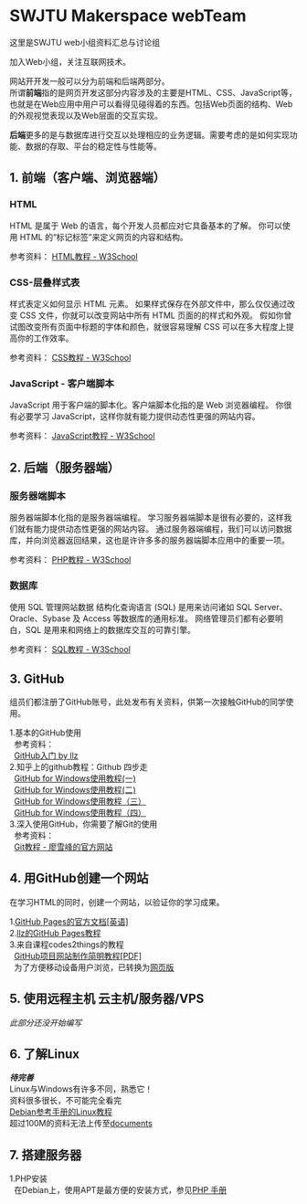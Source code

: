 # SWJTU  Makerspace webTeam
这里是SWJTU web小组资料汇总与讨论组

加入Web小组，关注互联网技术。

网站开开发一般可以分为前端和后端两部分。  
所谓**前端**指的是网页开发这部分内容涉及的主要是HTML、CSS、JavaScript等，也就是在Web应用中用户可以看得见碰得着的东西。包括Web页面的结构、Web的外观视觉表现以及Web层面的交互实现。  

**后端**更多的是与数据库进行交互以处理相应的业务逻辑。需要考虑的是如何实现功能、数据的存取、平台的稳定性与性能等。


## 1. 前端（客户端、浏览器端）

### HTML
HTML 是属于 Web 的语言，每个开发人员都应对它具备基本的了解。
你可以使用 HTML 的“标记标签”来定义网页的内容和结构。

参考资料：
[HTML教程 - W3School](http://www.w3school.com.cn/html/index.asp)

### CSS-层叠样式表
样式表定义如何显示 HTML 元素。
如果样式保存在外部文件中，那么仅仅通过改变 CSS 文件，你就可以改变网站中所有 HTML 页面的的样式和外观。
假如你曾试图改变所有页面中标题的字体和颜色，就很容易理解 CSS 可以在多大程度上提高你的工作效率。

参考资料：
[CSS教程 - W3School](http://www.w3school.com.cn/css/index.asp)

### JavaScript - 客户端脚本
JavaScript 用于客户端的脚本化。客户端脚本化指的是 Web 浏览器编程。
你很有必要学习 JavaScript，这样你就有能力提供动态性更强的网站内容。

参考资料：
[JavaScript教程 - W3School](http://www.w3school.com.cn/js/index.asp)

## 2. 后端（服务器端）

### 服务器端脚本
服务器端脚本化指的是服务器端编程。
学习服务器端脚本是很有必要的，这样我们就有能力提供动态性更强的网站内容。
通过服务器端编程，我们可以访问数据库，并向浏览器返回结果，这也是许许多多的服务器端脚本应用中的重要一项。

参考资料：
[PHP教程 - W3School](http://www.w3school.com.cn/php/index.asp)

###  数据库
使用 SQL 管理网站数据
结构化查询语言 (SQL) 是用来访问诸如 SQL Server、Oracle、Sybase 及 Access 等数据库的通用标准。
网络管理员们都有必要明白，SQL 是用来和网络上的数据库交互的可靠引擎。

参考资料：
[SQL教程 - W3School](http://www.w3school.com.cn/sql/index.asp)

## 3. GitHub

组员们都注册了GitHub账号，此处发布有关资料，供第一次接触GitHub的同学使用。

1.基本的GitHub使用<br>
&nbsp;&nbsp;参考资料：<br>
&nbsp;&nbsp;[GitHub入门 by llz](https://lianglanzheng.github.io/Hello-World-Guide/1.1.html)<br>
2.知乎上的github教程：Github 四步走<br>
&nbsp;&nbsp;[GitHub for Windows使用教程(一)](http://youngxhui.github.io/2016/05/03/GitHub-for-Windows%E4%BD%BF%E7%94%A8%E6%95%99%E7%A8%8B%28%E4%B8%80%29/)<br>
&nbsp;&nbsp;[GitHub for Windows使用教程(二)](http://youngxhui.github.io/2016/05/13/GitHub-for-Windows%E4%BD%BF%E7%94%A8%E6%95%99%E7%A8%8B%28%E4%BA%8C%29/)<br>
&nbsp;&nbsp;[GitHub for Windows使用教程（三）](http://youngxhui.github.io/2016/05/15/GitHub-for-windows%E4%BD%BF%E7%94%A8%E6%95%99%E7%A8%8B%EF%BC%88%E4%B8%89%EF%BC%89/)<br>
&nbsp;&nbsp;[GitHub for Windows使用教程（四）](http://youngxhui.github.io/2016/08/28/GitHub-for-Windows%E4%BD%BF%E7%94%A8%E6%95%99%E7%A8%8B%EF%BC%88%E5%9B%9B%EF%BC%89/)<br>
3.深入使用GitHub，你需要了解Git的使用<br>
&nbsp;&nbsp;参考资料：<br>
&nbsp;&nbsp;[Git教程 - 廖雪峰的官方网站](http://www.liaoxuefeng.com/wiki/0013739516305929606dd18361248578c67b8067c8c017b000)


## 4. 用GitHub创建一个网站

在学习HTML的同时，创建一个网站，以验证你的学习成果。

1.<a href="https://help.github.com/articles/configuring-a-publishing-source-for-github-pages/">GitHub Pages的官方文档[英语]</a><br>
2.[llz的GitHub Pages教程](https://lianglanzheng.github.io/Hello-World-Guide/1.2.html)<br>
3.来自课程codes2things的教程<br>
&nbsp;&nbsp;<a href="http://swjtu-maker.github.io/codes2things/course/2016-2/files/github_pages_howto.pdf">GitHub项目网站制作简明教程[PDF]</a><br>
&nbsp;&nbsp;为了方便移动设备用户浏览，已转换为[网页版](https://lianglanzheng.github.io/Hello-World-Guide/others/github_pages_howto.html)


## 5. 使用远程主机 云主机/服务器/VPS

*此部分还没开始编写*


## 6. 了解Linux

***待完善***<br>
Linux与Windows有许多不同，熟悉它！<br>
资料很多很长，不可能完全看完<br>
[Debian参考手册的Linux教程](https://www.debian.org/doc/manuals/debian-reference/ch01.zh-cn.html)<br>
超过100M的资料无法上传至[documents](https://github.com/swjtu-maker/webTeam/tree/master/documents)


## 7. 搭建服务器

1.PHP安装<br>
&nbsp;&nbsp;在Debian上，使用APT是最方便的安装方式，参见[PHP 手册](http://php.net/manual/zh/install.unix.debian.php)
